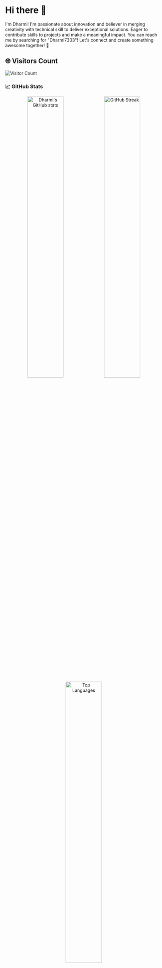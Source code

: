 # Hi there 👋

I'm Dharmi! I'm passionate about innovation and believer in merging creativity with technical skill to deliver exceptional solutions. Eager to contribute skills to projects and make a meaningful impact. You can reach me by searching for "Dharmi7303"! Let's connect and create something awesome together! 🚀

## 🌐 Visitors Count

![Visitor Count](https://profile-counter.glitch.me/{YOUR_USERNAME}/count.svg)

### 📈 GitHub Stats
<div align="center">
  <img src="https://github-readme-stats.vercel.app/api?username=Dharmi7303&show_icons=true&theme=radical" alt="Dharmi's GitHub stats" width="48%" />
  <img src="https://github-readme-streak-stats.herokuapp.com/?user=Dharmi7303&theme=radical" alt="GitHub Streak" width="48%" />
</div>

<div align="center">
  <img src="https://github-readme-stats.vercel.app/api/top-langs/?username=Dharmi7303&layout=compact&theme=radical" alt="Top Languages" width="48%" />
</div>


## 🤝 Connect with me

🔗 LinkedIn: [linkedin.com/in/dharmijaviya](https://www.linkedin.com/in/dharmijaviya/)

📧 Email: dharmijaviya@gmail.com

Let's connect and create something awesome together! 🚀
